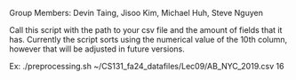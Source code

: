 Group Members: Devin Taing, Jisoo Kim, Michael Huh, Steve Nguyen

Call this script with the path to your csv file and the amount of fields that it has. Currently the script sorts using the numerical value of the 10th column, however that will be adjusted in future versions.

Ex: ./preprocessing.sh ~/CS131_fa24_datafiles/Lec09/AB_NYC_2019.csv 16
